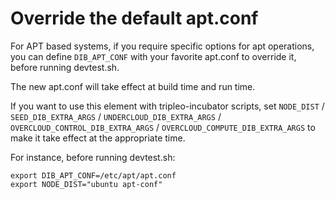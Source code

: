 Override the default apt.conf
=============================

For APT based systems, if you require specific options for apt operations,
you can define `DIB_APT_CONF` with your favorite apt.conf to override it,
before running devtest.sh.

The new apt.conf will take effect at build time and run time.

If you want to use this element with tripleo-incubator scripts, set `NODE_DIST`
/ `SEED_DIB_EXTRA_ARGS` / `UNDERCLOUD_DIB_EXTRA_ARGS` /
`OVERCLOUD_CONTROL_DIB_EXTRA_ARGS` / `OVERCLOUD_COMPUTE_DIB_EXTRA_ARGS` to
make it take effect at the appropriate time.

For instance, before running devtest.sh:

    export DIB_APT_CONF=/etc/apt/apt.conf
    export NODE_DIST="ubuntu apt-conf"
